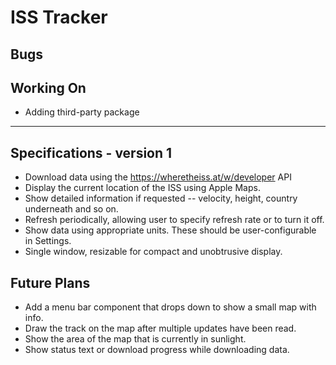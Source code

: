 # ISS Tracker

## Bugs


## Working On

* Adding third-party package

---

## Specifications - version 1

* Download data using the https://wheretheiss.at/w/developer API
* Display the current location of the ISS using Apple Maps.
* Show detailed information if requested -- velocity, height, country underneath and so on.
* Refresh periodically, allowing user to specify refresh rate or to turn it off.
* Show data using appropriate units. These should be user-configurable in Settings.
* Single window, resizable for compact and unobtrusive display.

## Future Plans

* Add a menu bar component that drops down to show a small map with info.
* Draw the track on the map after multiple updates have been read.
* Show the area of the map that is currently in sunlight.
* Show status text or download progress while downloading data.
